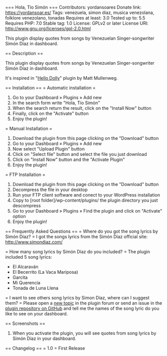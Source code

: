 === Hola, Tío Simón ===
Contributors: yordansoares
Donate link: https://yordansoar.es/
Tags: venezuela, simon diaz, musica venezolana, folklore venezolano, tonadas
Requires at least: 3.0
Tested up to: 5.5
Requires PHP: 7.0
Stable tag: 1.0
License: GPLv2 or later
License URI: http://www.gnu.org/licenses/gpl-2.0.html

This plugin display quotes from songs by Venezuelan Singer-songwriter Simón Díaz in dashboard. 

== Description ==

This plugin display quotes from songs by Venezuelan Singer-songwriter Simón Díaz in dashboard.

It's inspired in "[Hello Dolly](https://wordpress.org/plugins/hello-dolly/)" plugin by Matt Mullenweg.

== Installation ==
= Automatic installation =
1. Go to your Dashboard » Plugins » Add new
2. In the search form write "Hola, Tío Simón"
3. When the search return the result, click on the "Install Now" button
4. Finally, click on the "Activate" button
5. Enjoy the plugin!

= Manual Installation = 
1. Download the plugin from this page clicking on the "Download" button
2. Go to your Dashboard » Plugins » Add new
3. Now select "Upload Plugin" button
4. Click on "Select file" button and select the file you just download
5. Click on "Install Now" button and the "Activate Plugin"
6. Enjoy the plugin!

= FTP Installation =
1. Download the plugin from this page clicking on the "Download" button
2. Decompress the file in your desktop
3. Run your FTP client software and conect to your WordPress installation
4. Copy to [root folder]/wp-content/plugins/ the plugin directory you just descompress
5. Go to your Dashboard » Plugins » Find the plugin and click on "Activate" option
6. Enjoy the plugin!

== Frequently Asked Questions ==
= Where do you got the song lyrics by Simón Díaz? =
I got the songs lyrics from the Simón Díaz official site: http://www.simondiaz.com/

= How many song lyrics by Simón Díaz do you included? =
The plugin included 5 song lyrics:

* El Alcaraván
* El Becerrito (La Vaca Mariposa)
* Garcita
* Mi Querencia
* Tonada de Luna Llena

= I want to see others song lyrics by Simon Díaz, where can I suggest them? =
Please open a [new topic](https://wordpress.org/support/plugin/hola-tio-simon/) in the plugin forum or send an issue in the [plugin repository on GitHub](https://github.com/YordanSoares/hola-tio-simon) and tell me the names of the song lyric do you like to see on your dashboard.

== Screenshots ==
1. When you activate the plugin, you will see quotes from song lyrics by Simón Díaz in your dashboard.

== Changelog ==
= 1.0 =
First Release
